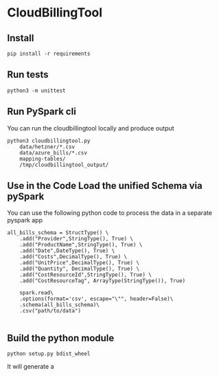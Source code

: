 # CloudBillingTool
## Install
```
pip install -r requirements
```

## Run tests
```
python3 -m unittest
```


## Run PySpark cli

You can run the cloudbillingtool locally and produce output
````
python3 cloudbillingtool.py 
    data/hetzner/*.csv
    data/azure_bills/*.csv
    mapping-tables/
    /tmp/cloudbillingtool_output/
````


## Use in the Code Load the unified Schema via pySpark

You can use the following python code to process the data in a separate pyspark app
```
all_bills_schema = StructType() \
    .add("Provider",StringType(), True) \
    .add("ProductName",StringType(), True) \
    .add("Date",DateType(), True) \
    .add("Costs",DecimalType(), True) \
    .add("UnitPrice",DecimalType(), True) \
    .add("Quantity", DecimalType(), True) \
    .add("CostResourceId",StringType(), True) \
    .add("CostResourceTag", ArrayType(StringType()), True)
  
    spark.read\
    .options(format='csv', escape="\"", header=False)\
    .schema(all_bills_schema)\
    .csv("path/to/data")
  
  ```


##  Build the python module
```
python setup.py bdist_wheel
```

It will generate a 
